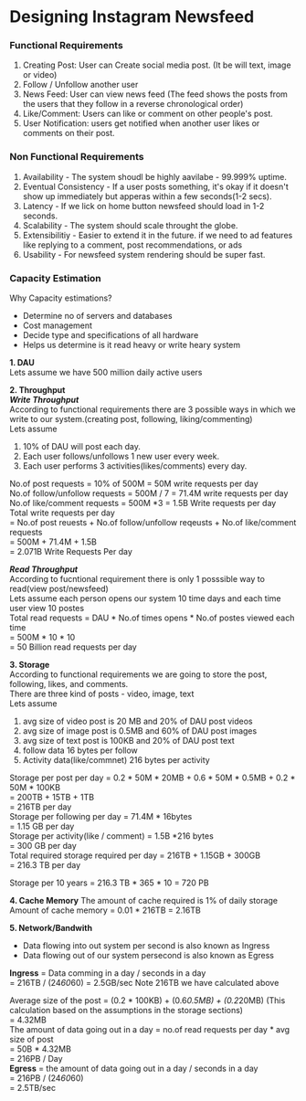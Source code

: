 # Designing Instagram Newsfeed

### Functional Requirements
1. Creating Post: User can Create social media post. (It be will text, image or video)
2. Follow / Unfollow another user
3. News Feed: User can view news feed (The feed shows the posts from the users that they follow in a reverse chronological order)
4. Like/Comment: Users can like or comment on other people's post.
5. User Notification: users get notified when another user likes or comments on their post.

### Non Functional Requirements
1. Availability - The system shoudl be highly aavilabe - 99.999% uptime.  
2. Eventual Consistency - If a user posts something, it's okay if it doesn't show up immediately but apperas within a few seconds(1-2 secs).  
3. Latency - If we lick on home button newsfeed should load in 1-2 seconds.  
4. Scalability - The system should scale throught the globe.
5. Extensibilitiy -  Easier to extend it in the future. if we need to ad features like replying to a comment, post recommendations, or ads
6. Usability - For newsfeed system rendering should be super fast.

### Capacity Estimation
Why Capacity estimations?  
- Determine no of servers and databases
- Cost management
- Decide type and specifications of all hardware
- Helps us determine is it read heavy or write heary system

**1. DAU**  
Lets assume we have 500 million daily active users  

**2. Throughput**  
***Write Throughput***  
According to functional requirements there are 3 possible ways in which we write to our system.(creating post, following, liking/commenting)  
Lets assume  
1. 10% of DAU will post each day.
2. Each user follows/unfollows 1 new user every week.
3. Each user performs 3 activities(likes/comments) every day.
  
No.of post requests = 10% of 500M = 50M write requests per day  
No.of follow/unfollow requests = 500M / 7 = 71.4M write requests per day  
No.of like/comment requests = 500M *3 = 1.5B Write requests per day  
Total write requests per day  
= No.of post reuests + No.of follow/unfollow reqeusts + No.of like/comment requests  
= 500M + 71.4M + 1.5B  
= 2.071B Write Requests Per day


  
***Read Throughput***  
According to fucntional requirement there is only 1 posssible way to read(view post/newsfeed)  
Lets assume each person opens our system 10 time days  and each time user view 10 postes  
Total read requests = DAU * No.of times opens * No.of postes viewed each time  
                    = 500M * 10 * 10  
                    = 50 Billion read requests per day  

**3. Storage**  
According to functional requirements we are going to store the post, following, likes, and comments.  
There are three kind of posts - video,  image, text  
Lets assume
1. avg size of video post is 20 MB and 20% of DAU post videos
2. avg size of image post is 0.5MB and 60% of DAU post images
3. avg size of text post is 100KB and 20% of DAU post text
4. follow data 16 bytes per follow
5. Activity data(like/commnet) 216 bytes per activity

Storage per post per day = 0.2 * 50M * 20MB + 0.6 * 50M * 0.5MB + 0.2 * 50M * 100KB   
                         = 200TB + 15TB + 1TB  
                         = 216TB per day  
Storage per following per day = 71.4M * 16bytes   
                              = 1.15 GB per day  
Storage per activity(like / comment) = 1.5B *216 bytes  
                                     = 300 GB per day  
Total required storage required per day = 216TB + 1.15GB + 300GB  
                                        = 216.3 TB per day  

Storage per 10 years = 216.3 TB * 365 * 10 = 720 PB

**4. Cache Memory**
The amount of cache required is 1% of daily storage  
Amount of cache memory = 0.01 * 216TB = 2.16TB  

**5. Network/Bandwith**
- Data flowing into out system per second is also known as Ingress
- Data flowing out of our system persecond is also known as Egress

****Ingress**** = Data comming in a day / seconds in a day  
        = 216TB / (24*60*60)
        = 2.5GB/sec
Note 216TB we have calculated above  

Average size of the post = (0.2 * 100KB) + (0.6*0.5MB) + (0.2*20MB) (This calculation based on the assumptions in the storage sections)  
                         = 4.32MB  
The amount of data going out in a day = no.of read requests per day * avg size of post  
                                      = 50B * 4.32MB  
                                      = 216PB / Day  
****Egress**** = the amount of data going out in a day / seconds in a day  
       = 216PB / (24*60*60)  
       = 2.5TB/sec  

